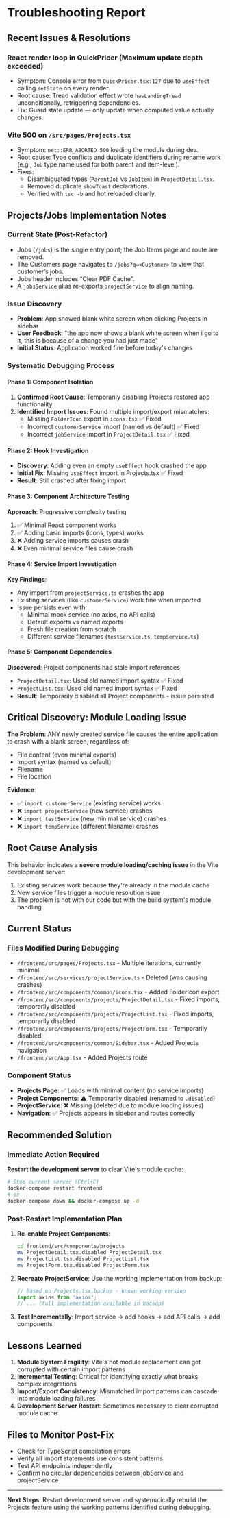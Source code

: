 # Troubleshooting Report

## Recent Issues & Resolutions

### React render loop in QuickPricer (Maximum update depth exceeded)
- Symptom: Console error from `QuickPricer.tsx:127` due to `useEffect` calling `setState` on every render.
- Root cause: Tread validation effect wrote `hasLandingTread` unconditionally, retriggering dependencies.
- Fix: Guard state update — only update when computed value actually changes.

### Vite 500 on `/src/pages/Projects.tsx`
- Symptom: `net::ERR_ABORTED 500` loading the module during dev.
- Root cause: Type conflicts and duplicate identifiers during rename work (e.g., `Job` type name used for both parent and item-level).
- Fixes: 
  - Disambiguated types (`ParentJob` vs `JobItem`) in `ProjectDetail.tsx`.
  - Removed duplicate `showToast` declarations.
  - Verified with `tsc -b` and hot reloaded cleanly.

## Projects/Jobs Implementation Notes

### Current State (Post-Refactor)
- Jobs (`/jobs`) is the single entry point; the Job Items page and route are removed.
- The Customers page navigates to `/jobs?q=<Customer>` to view that customer’s jobs.
- Jobs header includes “Clear PDF Cache”.
- A `jobsService` alias re-exports `projectService` to align naming.

### Issue Discovery
- **Problem**: App showed blank white screen when clicking Projects in sidebar
- **User Feedback**: "the app now shows a blank white screen when i go to it, this is because of a change you had just made"
- **Initial Status**: Application worked fine before today's changes

### Systematic Debugging Process

#### Phase 1: Component Isolation
1. **Confirmed Root Cause**: Temporarily disabling Projects restored app functionality
2. **Identified Import Issues**: Found multiple import/export mismatches:
   - Missing `FolderIcon` export in `icons.tsx` ✅ Fixed
   - Incorrect `customerService` import (named vs default) ✅ Fixed  
   - Incorrect `jobService` import in `ProjectDetail.tsx` ✅ Fixed

#### Phase 2: Hook Investigation
- **Discovery**: Adding even an empty `useEffect` hook crashed the app
- **Initial Fix**: Missing `useEffect` import in Projects.tsx ✅ Fixed
- **Result**: Still crashed after fixing import

#### Phase 3: Component Architecture Testing
**Approach**: Progressive complexity testing
1. ✅ Minimal React component works
2. ✅ Adding basic imports (icons, types) works  
3. ❌ Adding service imports causes crash
4. ❌ Even minimal service files cause crash

#### Phase 4: Service Import Investigation
**Key Findings**:
- Any import from `projectService.ts` crashes the app
- Existing services (like `customerService`) work fine when imported
- Issue persists even with:
  - Minimal mock service (no axios, no API calls)
  - Default exports vs named exports
  - Fresh file creation from scratch
  - Different service filenames (`testService.ts`, `tempService.ts`)

#### Phase 5: Component Dependencies
**Discovered**: Project components had stale import references
- `ProjectDetail.tsx`: Used old named import syntax ✅ Fixed
- `ProjectList.tsx`: Used old named import syntax ✅ Fixed
- **Result**: Temporarily disabled all Project components - issue persisted

## Critical Discovery: Module Loading Issue

**The Problem**: ANY newly created service file causes the entire application to crash with a blank screen, regardless of:
- File content (even minimal exports)
- Import syntax (named vs default)
- Filename
- File location

**Evidence**:
- ✅ `import customerService` (existing service) works
- ❌ `import projectService` (new service) crashes
- ❌ `import testService` (new minimal service) crashes  
- ❌ `import tempService` (different filename) crashes

## Root Cause Analysis

This behavior indicates a **severe module loading/caching issue** in the Vite development server:
1. Existing services work because they're already in the module cache
2. New service files trigger a module resolution issue
3. The problem is not with our code but with the build system's module handling

## Current Status

### Files Modified During Debugging
- `/frontend/src/pages/Projects.tsx` - Multiple iterations, currently minimal
- `/frontend/src/services/projectService.ts` - Deleted (was causing crashes)
- `/frontend/src/components/common/icons.tsx` - Added FolderIcon export
- `/frontend/src/components/projects/ProjectDetail.tsx` - Fixed imports, temporarily disabled  
- `/frontend/src/components/projects/ProjectList.tsx` - Fixed imports, temporarily disabled
- `/frontend/src/components/projects/ProjectForm.tsx` - Temporarily disabled
- `/frontend/src/components/common/Sidebar.tsx` - Added Projects navigation
- `/frontend/src/App.tsx` - Added Projects route

### Component Status
- **Projects Page**: ✅ Loads with minimal content (no service imports)
- **Project Components**: ⚠️ Temporarily disabled (renamed to `.disabled`)
- **ProjectService**: ❌ Missing (deleted due to module loading issues)
- **Navigation**: ✅ Projects appears in sidebar and routes correctly

## Recommended Solution

### Immediate Action Required
**Restart the development server** to clear Vite's module cache:
```bash
# Stop current server (Ctrl+C)
docker-compose restart frontend
# or
docker-compose down && docker-compose up -d
```

### Post-Restart Implementation Plan
1. **Re-enable Project Components**:
   ```bash
   cd frontend/src/components/projects
   mv ProjectDetail.tsx.disabled ProjectDetail.tsx
   mv ProjectList.tsx.disabled ProjectList.tsx  
   mv ProjectForm.tsx.disabled ProjectForm.tsx
   ```

2. **Recreate ProjectService**: Use the working implementation from backup:
   ```typescript
   // Based on Projects.tsx.backup - known working version
   import axios from 'axios';
   // ... (full implementation available in backup)
   ```

3. **Test Incrementally**: Import service → add hooks → add API calls → add components

## Lessons Learned

1. **Module System Fragility**: Vite's hot module replacement can get corrupted with certain import patterns
2. **Incremental Testing**: Critical for identifying exactly what breaks complex integrations
3. **Import/Export Consistency**: Mismatched import patterns can cascade into module loading failures
4. **Development Server Restart**: Sometimes necessary to clear corrupted module cache

## Files to Monitor Post-Fix
- Check for TypeScript compilation errors
- Verify all import statements use consistent patterns
- Test API endpoints independently  
- Confirm no circular dependencies between jobService and projectService

---

**Next Steps**: Restart development server and systematically rebuild the Projects feature using the working patterns identified during debugging.
